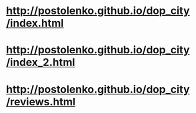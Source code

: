 # http://postolenko.github.io/dop_city/index.html
# http://postolenko.github.io/dop_city/index_2.html
# http://postolenko.github.io/dop_city/reviews.html
